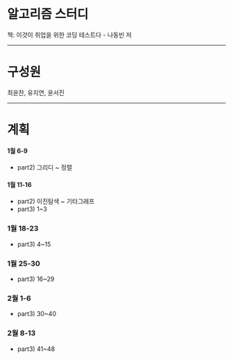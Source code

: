 # 알고리즘 스터디
책: 이것이 취업을 위한 코딩 테스트다 - 나동빈 저  

***   

# 구성원

최윤찬, 유지연, 윤서진  

***  

# 계획

#### 1월 6-9   
- part2) 그리디 ~ 정렬  
#### 1월 11-16 
- part2) 이진탐색 ~ 기타그래프  
- part3) 1~3  
### 1월 18-23 
- part3) 4~15  
### 1월 25-30 
- part3) 16~29  
### 2월 1-6 
- part3) 30~40   
### 2월 8-13 
- part3) 41~48  
